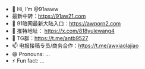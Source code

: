 - 👋 Hi, I’m @91aaww
- 最新中转：https://91aw21.com
- 👀 91暗网最新大陆入口：https://awporn2.com
- 🌱 推特地址： https://x.com/818yulewang4
- 💞️ TG群：https://t.me/antb9527
- 📫 电报接稿专员/商务合作：https://t.me/awxiaolajiao
- 😄 Pronouns: ...
- ⚡ Fun fact: ...

<!---
91aaww/91aaww is a ✨ special ✨ repository because its `README.md` (this file) appears on your GitHub profile.
You can click the Preview link to take a look at your changes.
--->
